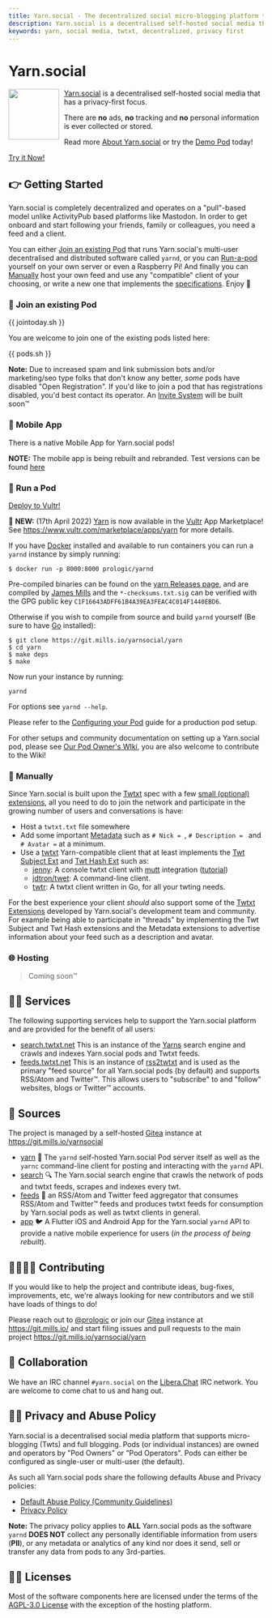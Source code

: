 ```yaml
---
title: Yarn.social - The decentralized social micro-blogging platform that actually respects your privacy
description: Yarn.social is a decentralised self-hosted social media that has a privacy-first focus. There are no ads, no tracking and no personal information is ever collected or stored.
keywords: yarn, social media, twtxt, decentralized, privacy first
---
```


# Yarn.social

<img align="left" width="100" height="100" src="/logo.png" style="padding-right: 5pt" />

[Yarn.social](https://yarn.social) is a decentralised self-hosted social media
that has a privacy-first focus.

There are **no** ads, **no** tracking and **no** personal information is ever collected or stored.

Read more [About Yarn.social](/about.html) or try the [Demo Pod](https://demo.yarn.social) today!

<a class="button" href="https://demo.yarn.social/">Try it Now!</a>

## 👉 Getting Started

Yarn.social is completely decentralized and operates on a "pull"-based model
unlike ActivityPub based platforms like Mastodon. In order to get onboard and
start following your friends, family or colleagues, you need a feed and a client.

You can either [Join an existing Pod](#join-an-existing-pod) that runs
Yarn.social's multi-user decentralised and distributed software called `yarnd`,
or you can [Run-a-pod](#run-a-pod) yourself on your own server or even a
Raspberry Pi! And finally you can [Manually](#manually) host your own feed and
use any "compatible" client of your choosing, or write a new one that implements
the [specifications](https://dev.twtxt.net). Enjoy 🤗

### 🤗 Join an existing Pod

{{ jointoday.sh }}

You are welcome to join one of the existing pods listed here:

{{ pods.sh }}

**Note:** Due to increased spam and link submission bots and/or marketing/seo
type folks that don't know any better, _some_ pods have disabled "Open Registration".
If you'd like to join a pod that has registrations disabled, you'd best contact
its operator. An [Invite System](https://git.mills.io/yarnsocial/yarn/issues/695)
will be built soon™

### 📱 Mobile App

There is a native Mobile App for Yarn.social pods!

**NOTE:** The mobile app is being rebuilt and rebranded. Test versions can be found [here](https://twtxt.net/twt/uyrspdq)

### 🧶 Run a Pod

<a class="button" href="https://my.vultr.com/deploy?marketplace_app=yarn&marketplace_vendor_username=prologic">Deploy to Vultr!</a>

📣 **NEW:** (17th April 2022) [Yarn](https://my.vultr.com/deploy?marketplace_app=yarn&marketplace_vendor_username=prologic) is now available in the [Vultr](https://vultr.com) App Marketplace! See https://www.vultr.com/marketplace/apps/yarn for more details.

If you have [Docker](https://www.docker.com) installed and available to run containers you can run a `yarnd` instance by simply running:

```shell
$ docker run -p 8000:8000 prologic/yarnd
```

Pre-compiled binaries can be found on the [yarn Releases page](https://git.mills.io/yarnsocial/yarn/releases),
and are compiled by [James Mills](https://prologic.shortcircuit.net.au) and the `*-checksums.txt.sig` can be verified
with the GPG public key `C1F16643ADFF61B4A39EA3FEAC4C014F1440EBD6`.

Otherwise if you wish to compile from source and build `yarnd` yourself
(Be sure to have [Go](https://golang.org) installed):

```shell
$ git clone https://git.mills.io/yarnsocial/yarn
$ cd yarn
$ make deps
$ make
```

Now run your instance by running:

```shell
yarnd
```

For options see `yarnd --help`.

Please refer to the [Configuring your Pod](https://git.mills.io/yarnsocial/yarn/src/branch/master/README.md#configuring-your-pod)
guide for a production pod setup.

For other setups and community documentation on setting up a Yarn.social pod, please see [Our Pod Owner's WIki](https://git.mills.io/yarnsocial/yarn/wiki/), you are also welcome to contribute to the Wiki! 

### 💪 Manually

Since Yarn.social is built upon the [Twtxt](https://twtxt.readthedocs.org)
spec with a few [small (optional) extensions](https://dev.twtxt.net),
all you need to do to join the network and participate in the growing number
of users and conversations is have:

- Host a `twtxt.txt` file somewhere
- Add some important [Metadata](https://dev.twtxt.net/doc/metadataextension.html)
  such as `# Nick = `, `# Description = ` and `# Avatar =` at a minimum.
- Use a [twtxt](https://twtxt.readthedocs.org) Yarn-compatible client that
  at least implements the [Twt Subject Ext](https://dev.twtxt.net/doc/twtsubjectextension.html)
  and [Twt Hash Ext](https://dev.twtxt.net/doc/twthashextension.html) such as:
  - [jenny](https://uninformativ.de/git/jenny): A console twtxt client
    with [mutt](http://www.mutt.org) integration
    ([tutorial](https://www.uninformativ.de/blog/postings/2021-09-19/0/POSTING-en.html))
  - [jdtron/twet](https://github.com/jdtron/twet): A command-line client.
  - [twtr](https://git.envs.net/duriny/twtr): A twtxt client written in Go, for all your twting needs.

For the best experience your client _should_ also support some of the
[Twtxt Extensions](https://dev.twtxt.net) developed by Yarn.social's
development team and community. For example being able to participate in
"threads" by implementing the Twt Subject and Twt Hash extensions and the
Metadata extensions to advertise information about your feed such as a
description and avatar.

### 🌐 Hosting

> Coming soon™

## 👨‍🔧 Services

The following supporting services help to support the Yarn.social platform and
are provided for the benefit of all users:

- [search.twtxt.net](https://search.twtxt.net)
  This is an instance of the [Yarns](//git.mills.io/yarnsocial/yarn)
  search engine and crawls and indexes Yarn.social pods and Twtxt feeds.
- [feeds.twtxt.net](https://feeds.twtxt.net)
  This is an instance of [rss2twtxt](//git.mills.io/yarnsocial/rss2twtxt)
  and is used as the primary "feed source" for all Yarn.social pods (by default)
  and supports RSS/Atom and Twitter™. This allows users to "subscribe" to and "follow" websites, blogs or Twitter™ accounts.

## 💾 Sources

The project is managed by a self-hosted [Gitea](https://gitea.io) instance
at https://git.mills.io/yarnsocial

- [yarn](https://git.mills.io/yarnsocial/yarn)
  🧶 The `yarnd` self-hosted Yarn.social Pod server itself as well as the `yarnc` command-line client for posting and interacting with the `yarnd` API.
- [search](https://git.mills.io/yarnsocial/search)
  🔍 The Yarn.social search engine that crawls the network of pods and twtxt feeds, scrapes and indexes every twt.
- [feeds](https://git.mills.io/yarnsocial/feeds)
  📜 an RSS/Atom and Twitter feed aggregator that consumes RSS/Atom and Twitter™ feeds and produces twtxt feeds for consumption by Yarn.social pods as well as twtxt clients in general.
- [app](https://git.mills.io/yarnsocial/app)
  🐦 A Flutter iOS and Android App for the Yarn.social `yarnd` API to provide a native mobile experience for users (*in the process of being rebuilt*).

## 👨‍💻👩‍💻 Contributing

If you would like to help the project and contribute ideas, bug-fixes, improvements, etc, we're always looking for new contributors and we still have loads of things to do!

Please reach out to [@prologic](https://twtxt.net/user/prologic) or join our [Gitea](https://gitea.io) instance at https://git.mills.io/ and start filing issues and pull requests to the main project https://git.mills.io/yarnsocial/yarn

## 💬 Collaboration

We have an IRC channel `#yarn.social` on the [Libera.Chat](https://libera.chat/) IRC network. You are welcome to come chat to us and hang out.

## 🕵️‍♂️ Privacy and Abuse Policy

Yarn.social is a decentralised social media platform that supports micro-blogging (Twts) and full blogging. Pods (or individual instances) are owned and operators by "Pod Owners" or "Pod Operators". Pods can either be configured as single-user or multi-user (the default).

As such all Yarn.social pods share the following defaults Abuse and Privacy policies:

- [Default Abuse Policy (Community Guidelines)](/abuse.html)
- [Privacy Policy](/privacy.html)

__Note:__ The privacy policy applies to **ALL** Yarn.social pods as the software `yarnd` **DOES NOT** collect any personally identifiable information from users (**PII**), or any metadata or analytics of any kind nor does it send, sell or transfer any data from pods to any 3rd-parties.

## 👨‍⚖️ Licenses

Most of the software components here are licensed under the terms of the
[AGPL-3.0 License](https://opensource.org/licenses/AGPL-3.0) with the exception of
the hosting platform.
